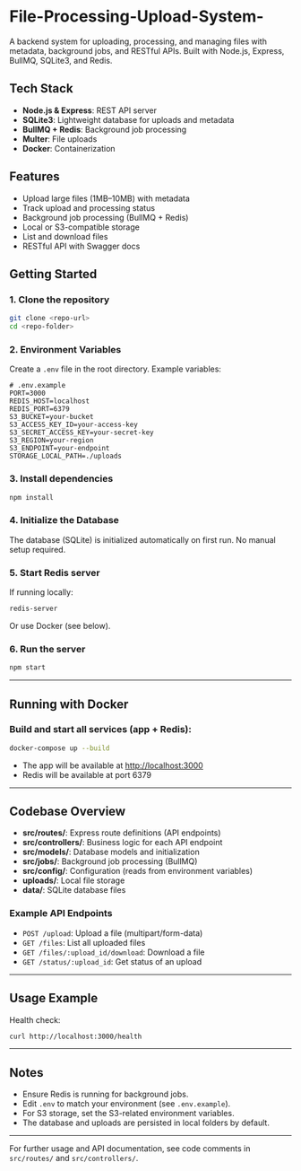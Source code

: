 # File-Processing-Upload-System-


A backend system for uploading, processing, and managing files with metadata, background jobs, and RESTful APIs. Built with Node.js, Express, BullMQ, SQLite3, and Redis.

## Tech Stack
- **Node.js & Express**: REST API server
- **SQLite3**: Lightweight database for uploads and metadata
- **BullMQ + Redis**: Background job processing
- **Multer**: File uploads
- **Docker**: Containerization

## Features
- Upload large files (1MB–10MB) with metadata
- Track upload and processing status
- Background job processing (BullMQ + Redis)
- Local or S3-compatible storage
- List and download files
- RESTful API with Swagger docs

## Getting Started

### 1. Clone the repository
```bash
git clone <repo-url>
cd <repo-folder>
```

### 2. Environment Variables
Create a `.env` file in the root directory. Example variables:

```
# .env.example
PORT=3000
REDIS_HOST=localhost
REDIS_PORT=6379
S3_BUCKET=your-bucket
S3_ACCESS_KEY_ID=your-access-key
S3_SECRET_ACCESS_KEY=your-secret-key
S3_REGION=your-region
S3_ENDPOINT=your-endpoint
STORAGE_LOCAL_PATH=./uploads
```

### 3. Install dependencies
```bash
npm install
```

### 4. Initialize the Database
The database (SQLite) is initialized automatically on first run. No manual setup required.

### 5. Start Redis server
If running locally:
```bash
redis-server
```
Or use Docker (see below).

### 6. Run the server
```bash
npm start
```

---

## Running with Docker

### Build and start all services (app + Redis):
```bash
docker-compose up --build
```
- The app will be available at [http://localhost:3000](http://localhost:3000)
- Redis will be available at port 6379

---

## Codebase Overview

- **src/routes/**: Express route definitions (API endpoints)
- **src/controllers/**: Business logic for each API endpoint
- **src/models/**: Database models and initialization
- **src/jobs/**: Background job processing (BullMQ)
- **src/config/**: Configuration (reads from environment variables)
- **uploads/**: Local file storage
- **data/**: SQLite database files

### Example API Endpoints
- `POST /upload`: Upload a file (multipart/form-data)
- `GET /files`: List all uploaded files
- `GET /files/:upload_id/download`: Download a file
- `GET /status/:upload_id`: Get status of an upload

---

## Usage Example

Health check:
```bash
curl http://localhost:3000/health
```

---

## Notes
- Ensure Redis is running for background jobs.
- Edit `.env` to match your environment (see `.env.example`).
- For S3 storage, set the S3-related environment variables.
- The database and uploads are persisted in local folders by default.

---

For further usage and API documentation, see code comments in `src/routes/` and `src/controllers/`. 
